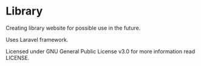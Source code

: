 # Library

Creating library website for possible use in the future.

Uses Laravel framework.

Licensed under GNU General Public License v3.0 for more information read LICENSE.
